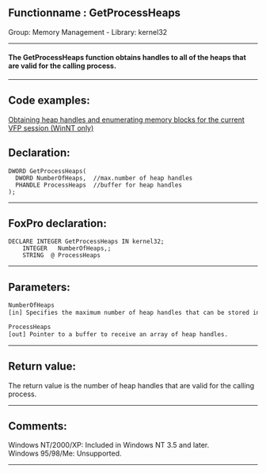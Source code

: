 <link rel="stylesheet" type="text/css" href="../../css/win32api.css">  
<link rel="stylesheet" href="https://cdnjs.cloudflare.com/ajax/libs/font-awesome/4.7.0/css/font-awesome.min.css">

## Functionname : GetProcessHeaps
Group: Memory Management - Library: kernel32    
***  


#### The GetProcessHeaps function obtains handles to all of the heaps that are valid for the calling process.
***  


## Code examples:
[Obtaining heap handles and enumerating memory blocks for the current VFP session (WinNT only)](../../samples/sample_176.md)  

## Declaration:
```foxpro  
DWORD GetProcessHeaps(
  DWORD NumberOfHeaps,  //max.number of heap handles
  PHANDLE ProcessHeaps  //buffer for heap handles
);  
```  
***  


## FoxPro declaration:
```foxpro  
DECLARE INTEGER GetProcessHeaps IN kernel32;
	INTEGER   NumberOfHeaps,;
	STRING  @ ProcessHeaps  
```  
***  


## Parameters:
```txt  
NumberOfHeaps
[in] Specifies the maximum number of heap handles that can be stored into the buffer pointed to by ProcessHeaps.

ProcessHeaps
[out] Pointer to a buffer to receive an array of heap handles.  
```  
***  


## Return value:
The return value is the number of heap handles that are valid for the calling process.   
***  


## Comments:
Windows NT/2000/XP: Included in Windows NT 3.5 and later.  
Windows 95/98/Me: Unsupported.  
  
***  

